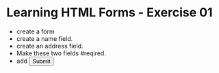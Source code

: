 # Learning HTML Forms - Exercise 01
* create a form
* create a name field.
* create an address field.
* Make these two fields #reqired.
* add <input type="submit">
